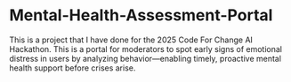 # Mental-Health-Assessment-Portal
This is a project that I have done for the 2025 Code For Change AI Hackathon. This is a portal for moderators to spot early signs of emotional distress in users by analyzing behavior—enabling timely, proactive mental health support before crises arise.
